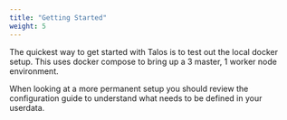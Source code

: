 ```yaml
---
title: "Getting Started"
weight: 5
---
```


The quickest way to get started with Talos is to test out the local docker setup. This uses docker compose to bring up a 3 master, 1 worker node environment.


When looking at a more permanent setup you should review the configuration guide to understand what needs to be defined in your userdata.
